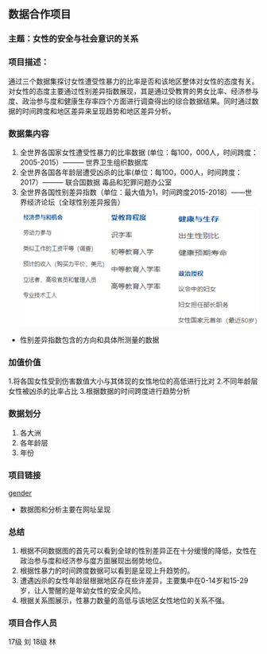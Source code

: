 ## 数据合作项目
### 主题：女性的安全与社会意识的关系
### 项目描述：
通过三个数据集探讨女性遭受性暴力的比率是否和该地区整体对女性的态度有关。对女性的态度主要通过性别差异指数展现，其是通过受教育的男女比率、经济参与度、政治参与度和健康生存率四个方面进行调查得出的综合数据结果。同时通过数据的时间跨度和地区差异来呈现趋势和地区差异分析。
### 数据集内容
1. 全世界各国家女性遭受性暴力的比率数据 (单位：每100，000人，时间跨度：2005-2015）——— 世界卫生组织数据库
2. 全世界各国各年龄层遭受凶杀的比率(单位：每100，000人，时间跨度：2017）——— 联合国数据 毒品和犯罪问题办公室
3. 全世界各国性别差异指数（单位：最大值为1，时间跨度2015-2018）——世界经济论坛（全球性别差异报告）
![性别](https://github.com/nfu3059/interactional-data/blob/master/%E6%96%B0%E5%BB%BA%E9%A1%B9%E7%9B%AE.png)
* 性别差异指数包含的方向和具体所测量的数据
### 加值价值
1.将各国女性受到伤害数值大小与其体现的女性地位的高低进行比对
2.不同年龄层女性被凶杀的比率占比
3.根据数据的时间跨度进行趋势分析
### 数据划分
1. 各大洲
2. 各年龄层
3. 年份
### 项目链接
[gender](http://liuzhuyin3059.pythonanywhere.com/)
* 数据图和分析主要在网址呈现
### 总结
1. 根据不同数据图的首先可以看到全球的性别差异正在十分缓慢的降低，女性在政治参与度和经济参与度方面展现出弱势地位。
2. 根据性暴力的时间跨度数据可以看到是呈现上升趋势的。
3. 遭遇凶杀的女性年龄层根据地区存在些许差异，主要集中在0-14岁和15-29岁，让人警醒的是年幼女性的安全风险。
4. 根据关系图展示，性暴力数量的高低与该地区女性地位的关系不强。
### 项目合作人员
17级 刘
18级 林
